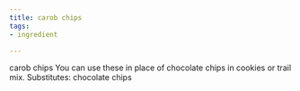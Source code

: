 ```yaml
---
title: carob chips
tags:
- ingredient

---
```

carob chips You can use these in place of chocolate chips in cookies or trail mix. Substitutes: chocolate chips
